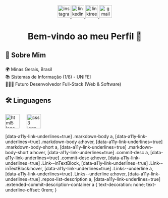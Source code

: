 <div align="center">
  <a href="https://www.instagram.com/rrmoraiss/" target="_blank">
    <img src="https://img.shields.io/static/v1?message=Instagram&logo=instagram&label=&color=E4405F&logoColor=white&labelColor=&style=flat" height="40" alt="instagram logo"  />
  </a>
  <a href="https://www.linkedin.com/in/renansmorais/" target="_blank">
    <img src="https://img.shields.io/static/v1?message=LinkedIn&logo=linkedin&label=&color=0077B5&logoColor=white&labelColor=&style=flat" height="40" alt="linkedin logo"  />
  </a>
  <a href="https://linktr.ee/renansmorais" target="_blank">
    <img src="https://img.shields.io/static/v1?message=Linktree&logo=linktree&label=&color=1de9b6&logoColor=white&labelColor=&style=flat" height="40" alt="linktree logo"  />
  </a>
  <a href="mailto:renanmorais1221@gmail.com" target="_blank">
    <img src="https://img.shields.io/static/v1?message=Gmail&logo=gmail&label=&color=D14836&logoColor=white&labelColor=&style=flat" height="40" alt="gmail logo"  />
  </a>
</div>

###

<h1 align="center">Bem-vindo ao meu Perfil 👋</h1>

###

<h2 align="left">👾 Sobre Mim</h2>

###

<p align="left">🌍 Minas Gerais, Brasil<br>📚 Sistemas de Informação (1/8) - UNIFEI<br>👨🏻‍💻 Futuro Desenvolvedor Full-Stack (Web & Software)</p>

###

<h2 align="left">🛠️ Linguagens</h2>

###

<div align="left">
  <img src="https://cdn.jsdelivr.net/gh/devicons/devicon/icons/html5/html5-original.svg" height="45" alt="html5 logo"  />
  <img width="15" />
  <img src="https://cdn.jsdelivr.net/gh/devicons/devicon/icons/css3/css3-original.svg" height="45" alt="css3 logo"  />
</div>

[data-a11y-link-underlines=true] .markdown-body a, [data-a11y-link-underlines=true] .markdown-body a:hover, [data-a11y-link-underlines=true] .markdown-body-short a, [data-a11y-link-underlines=true] .markdown-body-short a:hover, [data-a11y-link-underlines=true] .commit-desc a, [data-a11y-link-underlines=true] .commit-desc a:hover, [data-a11y-link-underlines=true] .Link--inTextBlock, [data-a11y-link-underlines=true] .Link--inTextBlock:hover, [data-a11y-link-underlines=true] .Links--underline a, [data-a11y-link-underlines=true] .Links--underline a:hover, [data-a11y-link-underlines=true] .repos-list-description a, [data-a11y-link-underlines=true] .extended-commit-description-container a { text-decoration: none; text-underline-offset: 0rem; }
###

